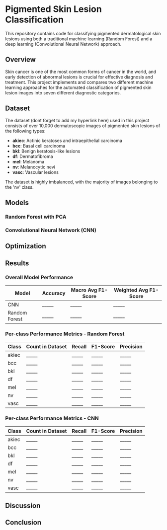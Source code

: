 # Pigmented Skin Lesion Classification

This repository contains code for classifying pigmented dermatological skin lesions using both a traditional machine learning (Random Forest) and a deep learning (Convolutional Neural Network) approach.

## Overview

Skin cancer is one of the most common forms of cancer in the world, and early detection of abnormal lesions is crucial for effective diagnosis and treatment. This project implements and compares two different machine learning approaches for the automated classification of pigmented skin lesion images into seven different diagnostic categories.

## Dataset

The dataset (dont forget to add my hyperlink here) used in this project consists of over 10,000 dermatoscopic images of pigmented skin lesions of the following types:
- **akiec**: Actinic keratoses and intraepithelial carcinoma
- **bcc**: Basal cell carcinoma
- **bkl**: Benign keratosis-like lesions
- **df**: Dermatofibroma
- **mel**: Melanoma
- **nv**: Melanocytic nevi
- **vasc**: Vascular lesions

The dataset is highly imbalanced, with the majority of images belonging to the 'nv' class.

## Models

### Random Forest with PCA

### Convolutional Neural Network (CNN)


## Optimization

## Results

### Overall Model Performance

| Model | Accuracy | Macro Avg F1-Score | Weighted Avg F1-Score |
|-------|----------|-------------------|----------------------|
| CNN   | _____    | _____             | _____                |
| Random Forest | _____ | _____ | _____ |

### Per-class Performance Metrics - Random Forest

| Class | Count in Dataset | Recall | F1-Score | Precision |
|-------|-----------|--------|----------|---------|
| akiec | _____ | _____ | _____ | _____ |
| bcc   | _____ | _____ | _____ | _____ |
| bkl   | _____ | _____ | _____ | _____ |
| df    | _____ | _____ | _____ | _____ |
| mel   | _____ | _____ | _____ | _____ |
| nv    | _____ | _____ | _____ | _____ |
| vasc  | _____ | _____ | _____ | _____ |

### Per-class Performance Metrics - CNN

| Class | Count in Dataset | Recall | F1-Score | Precision |
|-------|-----------|--------|----------|---------|
| akiec | _____ | _____ | _____ | _____ |
| bcc   | _____ | _____ | _____ | _____ |
| bkl   | _____ | _____ | _____ | _____ |
| df    | _____ | _____ | _____ | _____ |
| mel   | _____ | _____ | _____ | _____ |
| nv    | _____ | _____ | _____ | _____ |
| vasc  | _____ | _____ | _____ | _____ |

## Discussion

## Conclusion
